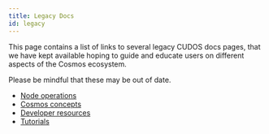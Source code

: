 ```yaml
---
title: Legacy Docs
id: legacy
---
```


This page contains a list of links to several legacy CUDOS docs pages, that we have kept available hoping to guide and educate users on different aspects of the Cosmos ecosystem.

Please be mindful that these may be out of date.

- [Node operations](/docs/node/overview/understanding-nodes.md)
- [Cosmos concepts](/docs/learn/introduction/overview)
- [Developer resources](docs/build/overview/setup-rust.md)
- [Tutorials](/tutorials)